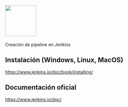 # <img src="https://user-images.githubusercontent.com/66185308/190440623-6ffb8e84-5c8b-4898-a936-fd7ad1f93bc9.png" width="100"> 

Creación de pipeline en Jenkins

## Instalación (Windows, Linux, MacOS)
https://www.jenkins.io/doc/book/installing/


## Documentación oficial
https://www.jenkins.io/doc/
